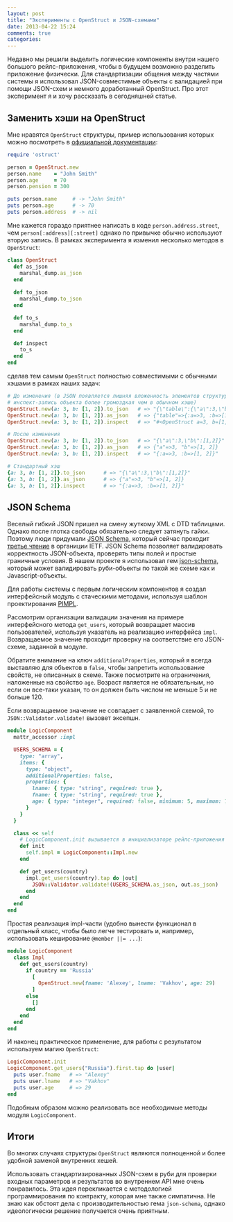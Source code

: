 ```yaml
---
layout: post
title: "Эксперименты с OpenStruct и JSON-схемами"
date: 2013-04-22 15:24
comments: true
categories: 
---
```

Недавно мы решили выделить логические компоненты внутри нашего большого рейлс-приложения, чтобы в будущем возможно разделить приложение физически. Для стандартизации общения между частями системы я использовал JSON-совместимые объекты с валидацией при помощи JSON-схем и немного доработанный OpenStruct. Про этот эксперимент я и хочу рассказать в сегодняшней статье.

## Заменить хэши на OpenStruct

Мне нравятся `OpenStruct` структуры, пример использования которых можно посмотреть в [официальной документации](http://ruby-doc.org/stdlib-1.9.3/libdoc/ostruct/rdoc/OpenStruct.html):

``` ruby
require 'ostruct'

person = OpenStruct.new
person.name    = "John Smith"
person.age     = 70
person.pension = 300

puts person.name     # -> "John Smith"
puts person.age      # -> 70
puts person.address  # -> nil
```

Мне кажется гораздо приятнее написать в коде `person.address.street`, чем `person[:address][:street]` однако по привычке обычно используют вторую запись. В рамках эксперимента я изменил несколько методов в `OpenStruct`:

``` ruby config/initializer/monkey_patching.rb
class OpenStruct
  def as_json
    marshal_dump.as_json
  end
  
  def to_json
    marshal_dump.to_json
  end

  def to_s
    marshal_dump.to_s
  end

  def inspect
    to_s
  end
end
```

сделав тем самым `OpenStruct` полностью совместимыми с обычными хэшами в рамках наших задач:

``` ruby
# До изменения (в JSON появляется лишняя вложенность элементов структуры,
# инспект-запись объекта более громоздкая чем в обычном хэше)
OpenStruct.new(a: 3, b: [1, 2]).to_json   # => "{\"table\":{\"a\":3,\"b\":[1,2]}}"
OpenStruct.new(a: 3, b: [1, 2]).as_json   # => {"table"=>{:a=>3, :b=>[1, 2]}}
OpenStruct.new(a: 3, b: [1, 2]).inspect   # => "#<OpenStruct a=3, b=[1, 2]>"

# После изменения
OpenStruct.new(a: 3, b: [1, 2]).to_json   # => "{\"a\":3,\"b\":[1,2]}"
OpenStruct.new(a: 3, b: [1, 2]).as_json   # => {"a"=>3, "b"=>[1, 2]}
OpenStruct.new(a: 3, b: [1, 2]).inspect   # => "{:a=>3, :b=>[1, 2]}"

# Стандартный хэш
{a: 3, b: [1, 2]}.to_json      # => "{\"a\":3,\"b\":[1,2]}"
{a: 3, b: [1, 2]}.as_json      # => {"a"=>3, "b"=>[1, 2]}
{a: 3, b: [1, 2]}.inspect      # => "{:a=>3, :b=>[1, 2]}"
```


## JSON Schema

Веселый гибкий JSON пришел на смену жуткому XML с DTD таблицами. Однако после глотка свободы обязательно следует затянуть гайки. Поэтому люди придумали [JSON Schema](http://json-schema.org/), который сейчас проходит [третье чтение](http://tools.ietf.org/html/draft-zyp-json-schema-03) в органиции IETF. JSON Schema позволяет валидировать корректность JSON-объекта, проверять типы полей и простые граничные условия. В нашем проекте я использовал гем [json-schema](https://github.com/hoxworth/json-schema), который может валидировать руби-объекты по такой же схеме как и Javascript-объекты. 

Для работы системы с первым логическим компонентов я создал интерфейсный модуль с стаческими методами, используя шаблон проектирования [PIMPL](http://c2.com/cgi/wiki?PimplIdiom).

Рассмотрим организации валидации значения на примере интерфейсного метода `get_users`,
который возвращает массив пользователей, используя указатель на реализацию интерфейса `impl`.
Возвращаемое значение проходит проверку на соответствие его JSON-схеме, заданной в модуле.

Обратите внимание на ключ `additionalProperties`, который я всегда выставляю для объектов в `false`,
чтобы запретить использование свойств, не описанных в схеме.
Также посмотрите на ограничения, наложенные на свойство `age`.
Возраст является не обязательным, но если он все-таки указан, то он должен
быть числом не меньше 5 и не больше 120.

Если возвращаемое значение не совпадает с заявленной схемой, то `JSON::Validator.validate!` вызовет эксепшн.

``` ruby
module LogicComponent
  mattr_accessor :impl

  USERS_SCHEMA = {
    type: "array",
    items: {
      type: "object",
      additionalProperties: false,
      properties: {
        lname: { type: "string", required: true },
        fname: { type: "string", required: true },
        age: { type: "integer", required: false, minimum: 5, maximum: 120 }
      }
    }
  }

  class << self
    # LogicComponent.init вызывается в инициализаторе рейлс-приложения
    def init
      self.impl = LogicComponent::Impl.new
    end

    def get_users(country)
      impl.get_users(country).tap do |out|
        JSON::Validator.validate!(USERS_SCHEMA.as_json, out.as_json)
      end
    end
  end
end
```

Простая реализация impl-части (удобно вынести функционал в отдельный класс, чтобы было легче
тестировать и, например, использовать кеширование `@member ||= ...`):

``` ruby
module LogicComponent
  class Impl
    def get_users(country)
      if country == 'Russia'
        [
          OpenStruct.new(fname: 'Alexey', lname: 'Vakhov', age: 29)
        ]
      else
        []
      end
    end
  end
end
```

И наконец практическое применение, для работы с результатом используем магию `OpenStruct`:

``` ruby
LogicComponent.init
LogicComponent.get_users("Russia").first.tap do |user|
  puts user.fname   # => "Alexey"
  puts user.lname   # => "Vakhov"
  puts user.age     # => 29
end
```

Подобным образом можно реализовать все необходимые методы модуля `LogicComponent`.

## Итоги

Во многих случаях структуры `OpenStruct` являются полноценной и более удобной заменой внутренних хешей.

Использовать стандартизированных JSON-схем в руби для проверки входных параметров и результатов во
внутреннем API мне очень понравилось. Эта идея перекликается с методологией программирования
по контракту, которая мне также симпатична. Не знаю как обстоят дела с производительностью гема
`json-schema`, однако идеологически решение получается очень приятным.
